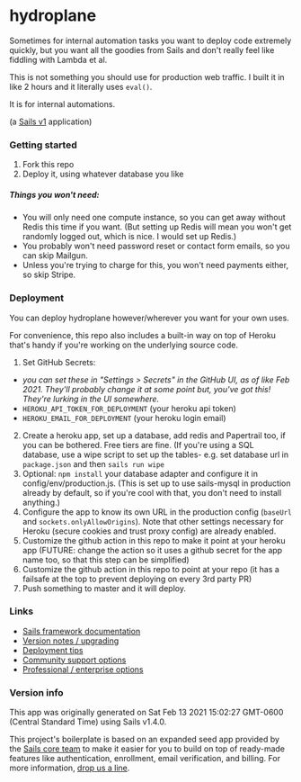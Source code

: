 # hydroplane

Sometimes for internal automation tasks you want to deploy code extremely quickly, but you want all the goodies from Sails and don't really feel like fiddling with Lambda et al.

This is not something you should use for production web traffic.  I built it in like 2 hours and it literally uses `eval()`.

It is for internal automations.

(a [Sails v1](https://sailsjs.com) application)


### Getting started
1. Fork this repo
2. Deploy it, using whatever database you like

##### Things you won't need:
- You will only need one compute instance, so you can get away without Redis this time if you want.  (But setting up Redis will mean you won't get randomly logged out, which is nice.  I would set up Redis.)
- You probably won't need password reset or contact form emails, so you can skip Mailgun.
- Unless you're trying to charge for this, you won't need payments either, so skip Stripe.

### Deployment
You can deploy hydroplane however/wherever you want for your own uses.

For convenience, this repo also includes a built-in way on top of Heroku that's handy if you're working on the underlying source code.

1. Set GitHub Secrets:
  - _you can set these in "Settings > Secrets" in the GitHub UI, as of like Feb 2021.  They'll probably change it at some point but, you've got this!  They're lurking in the UI somewhere._
  - `HEROKU_API_TOKEN_FOR_DEPLOYMENT` (your heroku api token)
  - `HEROKU_EMAIL_FOR_DEPLOYMENT` (your heroku login email)
2. Create a heroku app, set up a database, add redis and Papertrail too, if you can be bothered.  Free tiers are fine.  (If you're using a SQL database, use a wipe script to set up the tables- e.g. set database url in `package.json` and then `sails run wipe`
3. Optional: `npm install` your database adapter and configure it in config/env/production.js.  (This is set up to use sails-mysql in production already by default, so if you're cool with that, you don't need to install anything.)
4. Configure the app to know its own URL in the production config (`baseUrl` and `sockets.onlyAllowOrigins`).  Note that other settings necessary for Heroku (secure cookies and trust proxy config) are already enabled.
5. Customize the github action in this repo to make it point at your heroku app  (FUTURE: change the action so it uses a github secret for the app name too, so that this step can be simplified)
6. Customize the github action in this repo to point at your repo (it has a failsafe at the top to prevent deploying on every 3rd party PR)
7. Push something to master and it will deploy.


### Links

+ [Sails framework documentation](https://sailsjs.com/get-started)
+ [Version notes / upgrading](https://sailsjs.com/documentation/upgrading)
+ [Deployment tips](https://sailsjs.com/documentation/concepts/deployment)
+ [Community support options](https://sailsjs.com/support)
+ [Professional / enterprise options](https://sailsjs.com/enterprise)


### Version info

This app was originally generated on Sat Feb 13 2021 15:02:27 GMT-0600 (Central Standard Time) using Sails v1.4.0.

<!-- Internally, Sails used [`sails-generate@2.0.0`](https://github.com/balderdashy/sails-generate/tree/v2.0.0/lib/core-generators/new). -->


This project's boilerplate is based on an expanded seed app provided by the [Sails core team](https://sailsjs.com/about) to make it easier for you to build on top of ready-made features like authentication, enrollment, email verification, and billing.  For more information, [drop us a line](https://sailsjs.com/support).


<!--
Note:  Generators are usually run using the globally-installed `sails` CLI (command-line interface).  This CLI version is _environment-specific_ rather than app-specific, thus over time, as a project's dependencies are upgraded or the project is worked on by different developers on different computers using different versions of Node.js, the Sails dependency in its package.json file may differ from the globally-installed Sails CLI release it was originally generated with.  (Be sure to always check out the relevant [upgrading guides](https://sailsjs.com/upgrading) before upgrading the version of Sails used by your app.  If you're stuck, [get help here](https://sailsjs.com/support).)
-->


